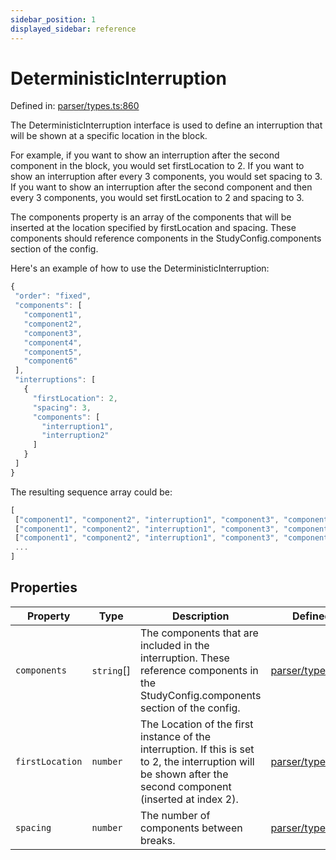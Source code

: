 ```yaml
---
sidebar_position: 1
displayed_sidebar: reference
---
```


# DeterministicInterruption

Defined in: [parser/types.ts:860](https://github.com/revisit-studies/study/blob/cc971c3a87dd8aa25af38cb8fdda41a9d7f7e906/src/parser/types.ts#L860)

The DeterministicInterruption interface is used to define an interruption that will be shown at a specific location in the block.

For example, if you want to show an interruption after the second component in the block, you would set firstLocation to 2. If you want to show an interruption after every 3 components, you would set spacing to 3. If you want to show an interruption after the second component and then every 3 components, you would set firstLocation to 2 and spacing to 3.

The components property is an array of the components that will be inserted at the location specified by firstLocation and spacing. These components should reference components in the StudyConfig.components section of the config.

Here's an example of how to use the DeterministicInterruption:

```js
{
 "order": "fixed",
 "components": [
   "component1",
   "component2",
   "component3",
   "component4",
   "component5",
   "component6"
 ],
 "interruptions": [
   {
     "firstLocation": 2,
     "spacing": 3,
     "components": [
       "interruption1",
       "interruption2"
     ]
   }
 ]
}
```

The resulting sequence array could be:

```js
[
 ["component1", "component2", "interruption1", "component3", "component4", "component5", "interruption2", "component6"],
 ["component1", "component2", "interruption1", "component3", "component4", "component5", "interruption2", "component6"],
 ["component1", "component2", "interruption1", "component3", "component4", "component5", "interruption2", "component6"],
 ...
]
```

## Properties

| Property | Type | Description | Defined in |
| ------ | ------ | ------ | ------ |
| <a id="components"></a> `components` | `string`[] | The components that are included in the interruption. These reference components in the StudyConfig.components section of the config. | [parser/types.ts:866](https://github.com/revisit-studies/study/blob/cc971c3a87dd8aa25af38cb8fdda41a9d7f7e906/src/parser/types.ts#L866) |
| <a id="firstlocation"></a> `firstLocation` | `number` | The Location of the first instance of the interruption. If this is set to 2, the interruption will be shown after the second component (inserted at index 2). | [parser/types.ts:862](https://github.com/revisit-studies/study/blob/cc971c3a87dd8aa25af38cb8fdda41a9d7f7e906/src/parser/types.ts#L862) |
| <a id="spacing"></a> `spacing` | `number` | The number of components between breaks. | [parser/types.ts:864](https://github.com/revisit-studies/study/blob/cc971c3a87dd8aa25af38cb8fdda41a9d7f7e906/src/parser/types.ts#L864) |
